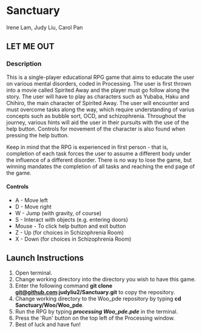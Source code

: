# Sanctuary
Irene Lam, Judy Liu, Carol Pan

## LET ME OUT

### Description
This is a single-player educational RPG game that aims to educate the user on various mental disorders, coded in Processing. The user is first thrown into a movie called Spirited Away and the player must go follow along the story. The user will have to play as characters such as Yubaba, Haku and Chihiro, the main character of Spirited Away. The user will encounter and must overcome tasks along the way, which require understanding of varius concepts such as bubble sort, OCD, and schizophrenia. Throughout the journey, various hints will aid the user in their pursuits with the use of the help button. Controls for movement of the character is also found when pressing the help button.


Keep in mind that the RPG is experienced in first person - that is, completion of each task forces the user to assume a different body under the influence of a different disorder. There is no way to lose the game, but winning mandates the completion of all tasks and reaching the end page of the game.

#### Controls
- A - Move left
- D - Move right
- W - Jump (with gravity, of course)
- S - Interact with objects (e.g. entering doors)
- Mouse - To click help button and exit button 
- Z - Up (for choices in Schizophrenia Room)
- X - Down (for choices in Schizophrenia Room)
 
## Launch Instructions
1. Open terminal.
2. Change working directory into the directory you wish to have this game.
3. Enter the following command **git clone git@github.com:judyliu2/Sanctuary.git** to copy the repository.
4. Change working directory to the Woo_pde repository by typing **cd Sanctuary/Woo/Woo_pde**.
5. Run the RPG by typing  **_processing Woo_pde.pde_** in the terminal.
6. Press the 'Run' button on the top left of the Processing window. 
7. Best of luck and have fun!
